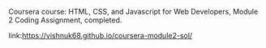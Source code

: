Coursera course: HTML, CSS, and Javascript for Web Developers, Module 2 Coding Assignment, completed.

link:https://vishnuk68.github.io/coursera-module2-sol/
